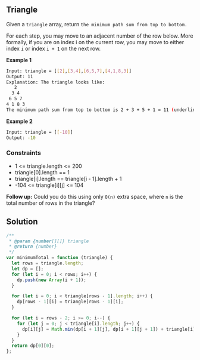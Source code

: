 ## Triangle

Given a `triangle` array, return `the minimum path sum from top to bottom.`

For each step, you may move to an adjacent number of the row below. More formally, if you are on index i on the current row, you may move to either index `i` or index `i + 1` on the next row.

**Example 1**

```bash
Input: triangle = [[2],[3,4],[6,5,7],[4,1,8,3]]
Output: 11
Explanation: The triangle looks like:
   2
  3 4
 6 5 7
4 1 8 3
The minimum path sum from top to bottom is 2 + 3 + 5 + 1 = 11 (underlined above).
```

**Example 2**

```bash
Input: triangle = [[-10]]
Output: -10
```

### Constraints

- 1 <= triangle.length <= 200
- triangle[0].length == 1
- triangle[i].length == triangle[i - 1].length + 1
- -104 <= triangle[i][j] <= 104

**Follow up:** Could you do this using only `O(n)` extra space, where `n` is the total number of rows in the triangle?

## Solution

```javascript
/**
 * @param {number[][]} triangle
 * @return {number}
 */
var minimumTotal = function (triangle) {
  let rows = triangle.length;
  let dp = [];
  for (let i = 0; i < rows; i++) {
    dp.push(new Array(i + 1));
  }

  for (let i = 0; i < triangle[rows - 1].length; i++) {
    dp[rows - 1][i] = triangle[rows - 1][i];
  }

  for (let i = rows - 2; i >= 0; i--) {
    for (let j = 0; j < triangle[i].length; j++) {
      dp[i][j] = Math.min(dp[i + 1][j], dp[i + 1][j + 1]) + triangle[i][j];
    }
  }
  return dp[0][0];
};
```
